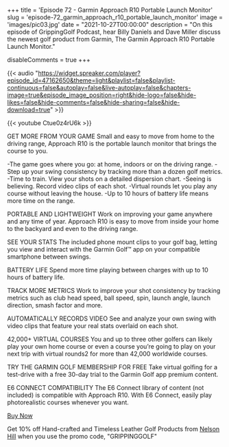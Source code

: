 +++
title = 'Episode 72 - Garmin Approach R10 Portable Launch Monitor'
slug = 'episode-72_garmin_approach_r10_portable_launch_monitor'
image = 'images/pic03.jpg'
date = "2021-10-27T00:00:00"
description = "On this episode of GrippingGolf Podcast, hear Billy Daniels and Dave Miller discuss the newest golf product from Garmin, The Garmin Approach R10 Portable Launch Monitor."

disableComments = true
+++

{{< audio "https://widget.spreaker.com/player?episode_id=47162650&theme=light&playlist=false&playlist-continuous=false&autoplay=false&live-autoplay=false&chapters-image=true&episode_image_position=right&hide-logo=false&hide-likes=false&hide-comments=false&hide-sharing=false&hide-download=true" >}}


{{< youtube Ctue0z4rU6k >}}

GET MORE FROM YOUR GAME
Small and easy to move from home to the driving range, Approach R10 is the portable launch monitor that brings the course to you.

-The game goes where you go: at home, indoors or on the driving range.
-Step up your swing consistency by tracking more than a dozen golf metrics.
-Time to train. View your shots on a detailed dispersion chart.
-Seeing is believing. Record video clips of each shot.
-Virtual rounds let you play any course without leaving the house.
-Up to 10 hours of battery life means more time on the range.

PORTABLE AND LIGHTWEIGHT
Work on improving your game anywhere and any time of year. Approach R10 is easy to move from inside your home to the backyard and even to the driving range.

SEE YOUR STATS
The included phone mount clips to your golf bag, letting you view and interact with the Garmin Golf™ app on your compatible smartphone between swings.

BATTERY LIFE
Spend more time playing between charges with up to 10 hours of battery life.

TRACK MORE METRICS
Work to improve your shot consistency by tracking metrics such as club head speed, ball speed, spin, launch angle, launch direction, smash factor and more.

AUTOMATICALLY RECORDS VIDEO
See and analyze your own swing with video clips that feature your real stats overlaid on each shot.

42,000+ VIRTUAL COURSES
You and up to three other golfers can likely play your own home course or even a course you’re going to play on your next trip with virtual rounds2 for more than 42,000 worldwide courses.

TRY THE GARMIN GOLF MEMBERSHIP FOR FREE
Take virtual golfing for a test-drive with a free 30-day trial to the Garmin Golf app premium content.

E6 CONNECT COMPATIBILITY
The E6 Connect library of content (not included) is compatible with Approach R10. With E6 Connect, easily play photorealistic courses whenever you want.

[Buy Now](https://www.garmin.com/en-US/p/695391#overview)

Get 10% off Hand-crafted and Timeless Leather Golf Products from [Nelson Hill](https://www.nelsonhill.co/) when you use the promo code, "GRIPPINGGOLF"